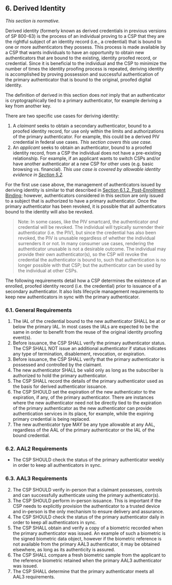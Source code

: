 <a name="sec6"></a>

<div class="breaker"></div>

## <a name="derived-authN"></a> 6. Derived Identity

_This section is normative._

Derived identity (formerly known as derived credentials in previous versions of SP 800-63) is the process of an individual proving to a CSP that they are the rightful subject of an identity record (i.e., a credential) that is bound to one or more authenticators they possess. This process is made available by a CSP that wants individuals to have an opportunity to obtain new authenticators that are bound to the existing, identity proofed record, or credential. Since it is beneficial to the individual and the CSP to minimize the number of times the identity proofing process is repeated, deriving identity is accomplished by proving possession and successful authentication of the primary authenticator that is bound to the original, proofed digital identity.

The definition of derived in this section does *not* imply that an authenticator is cryptographically tied to a primary authenticator, for example deriving a key from another key.

There are two specific use cases for deriving identity:

1. A _claimant_ seeks to obtain a secondary authenticator, bound to a proofed identity record, for use only within the limits and authorizations of the primary authenticator.  For example, this could be a derived PIV credential in federal use cases. *This section covers this use case.*
2. An _applicant_ seeks to obtain an authenticator, bound to a proofed identity record, from a CSP the individual does not have a pre-existing relationship. For example, if an applicant wants to switch CSPs and/or have another authenticator at a new CSP for other uses (e.g. basic browsing vs. financial). *This use case is covered by allowable identity evidence in [Section 5.2](#validate).*

For the first use case above, the management of authenticators issued by deriving identity is similar to that described in [Section 6.1.2. Post-Enrollment Binding](https://pages.nist.gov/800-63-3/sp800-63b.html#post-enroll-bind); however,  authenticators considered in this section are only issued to a subject that is authorized to have a primary authenticator.  Once the primary authenticator has been revoked, it is possible that all authenticators bound to the identity will also be revoked.

> Note: In some cases, like the PIV smartcard, the authenticator _and_ credential will be revoked.  The individual will typically surrender their authenticator (i.e. the PIV), but since the credential has also been revoked, the PIV is unusable regardless of whether the individual surrenders it or not.  In many consumer use cases, rendering the authenticator unusable is not a desirable outcome. The individual may provide their own authenticator(s), so the CSP will revoke the credential the authenticator is bound to, such that authentication is no longer possible with that CSP; but the authenticator can be used by the individual at other CSPs.

The following requirements detail how a CSP determines the existence of an enrolled, proofed identity record (i.e. the credential) prior to issuance of a secondary authenticator.  It also lists lifecycle management requirements to keep new authenticators in sync with the primary authenticator.

### 6.1. General Requirements

1. The IAL of the credential bound to the new authenticator SHALL be at or below the primary IAL. In most cases the IALs are expected to be the same in order to benefit from the reuse of the original identity proofing event(s).
1. Before issuance, the CSP SHALL verify the primary authenticator status. The CSP SHALL NOT issue an additional authenticator if status indicates any type of termination, disablement, revocation, or expiration.
2. Before issuance, the CSP SHALL verify that the primary authenticator is possessed and controlled by the claimant.
3. The new authenticator SHALL be valid only as long as the subscriber is authorized to hold the primary authenticator.
4. The CSP SHALL record the details of the primary authenticator used as the basis for derived authenticator issuance.
5. The CSP SHOULD set the expiration of the new authenticator to the expiration, if any, of the primary authenticator. There are instances where the new authenticator need not be directly tied to the expiration of the primary authenticator as the new authenticator can provide authentication services in its place, for example, while the expiring primary credential is being replaced.
6. The new authenticator type MAY be any type allowable at any AAL, regardless of the AAL of the primary authenticator or the IAL of the bound credential.


### 6.2. AAL2 Requirements

- The CSP SHOULD check the status of the primary authenticator weekly in order to keep all authenticators in sync.


### <a name="dc-aal3"></a>6.3. AAL3 Requirements
2. The CSP SHOULD verify in-person that a claimant possesses, controls and can successfully authenticate using the primary authenticator(s).
1.  The CSP SHOULD perform in-person issuance. This is important if the CSP needs to explicitly provision the authenticator to a trusted device and in-person is the only mechanism to ensure delivery and assurance.
2. The CSP SHOULD check the status of the primary authenticator daily in order to keep all authenticators in sync.
3. The CSP SHALL obtain and verify a copy of a biometric recorded when the primary authenticator was issued. An example of such a biometric is the signed biometric data object, however if the biometric reference is not available from the primary AAL3 authenticator, it may be obtained elsewhere, as long as its authenticity is assured.
4. The CSP SHALL compare a fresh biometric sample from the applicant to the reference biometric retained when the primary AAL3 authenticator was issued.
5. The CSP SHALL determine that the primary authenticator meets all AAL3 requirements.

